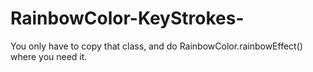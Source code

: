 # RainbowColor-KeyStrokes-

You only have to copy that class, and do RainbowColor.rainbowEffect() where you need it.
